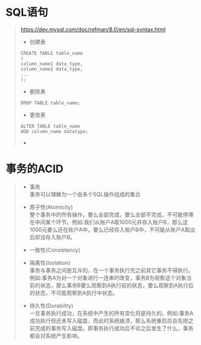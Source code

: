 # SQL语句  
>https://dev.mysql.com/doc/refman/8.0/en/sql-syntax.html
>* 创建表  
>```
>CREATE TABLE table_name
>(
>column_name1 data_type,
>column_name2 data_type,
>...
>);
>```
>* 删除表  
>```
>DROP TABLE table_name;
>```
>* 更改表
>```
>ALTER TABLE table_name
>ADD column_name datatype;
>```
>* 
# 事务的ACID
>* 事务  
>事务可以理解为一个由多个SQL操作组成的集合  
>* 原子性(Atomicity)  
>整个事务中的所有操作，要么全部完成，要么全部不完成，不可能停滞在中间某个环节。例如:我们从账户A取1000元并存入账户B，那么这1000元要么还在账户A中，要么已经存入账户B中，不可能从账户A取出后却没存入账户B。  
>* 一致性(Consistency)  
>
>* 隔离性(Isolation)  
>事务与事务之间是互斥的，在一个事务执行完之前其它事务不得执行。例如:事务A为对一个对象进行一连串的改变，事务B为观察这个对象当前的状态，那么事务B要么观察到A执行前的状态，要么观察到A执行后的状态，不可能观察到A执行中状态。  
>* 持久性(Durability)  
>一旦事务执行成功，在系统中产生的所有变化将是持久的。例如:事务A成功执行但还未写入磁盘，而此时系统崩溃，那么系统重启后会先把之前完成的事务写入磁盘。即事务执行成功后不论之后发生了什么，事务都会对系统产生影响。  